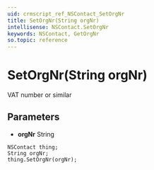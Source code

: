 ```yaml
---
uid: crmscript_ref_NSContact_SetOrgNr
title: SetOrgNr(String orgNr)
intellisense: NSContact.SetOrgNr
keywords: NSContact, GetOrgNr
so.topic: reference
---
```


# SetOrgNr(String orgNr)

VAT number or similar

## Parameters

* **orgNr** String

```crmscript
NSContact thing;
String orgNr;
thing.SetOrgNr(orgNr);
```

